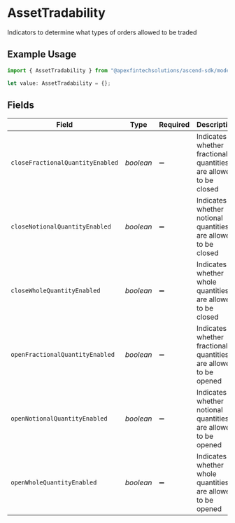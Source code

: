 # AssetTradability

Indicators to determine what types of orders allowed to be traded

## Example Usage

```typescript
import { AssetTradability } from "@apexfintechsolutions/ascend-sdk/models/components";

let value: AssetTradability = {};
```

## Fields

| Field                                                            | Type                                                             | Required                                                         | Description                                                      | Example                                                          |
| ---------------------------------------------------------------- | ---------------------------------------------------------------- | ---------------------------------------------------------------- | ---------------------------------------------------------------- | ---------------------------------------------------------------- |
| `closeFractionalQuantityEnabled`                                 | *boolean*                                                        | :heavy_minus_sign:                                               | Indicates whether fractional quantities are allowed to be closed | true                                                             |
| `closeNotionalQuantityEnabled`                                   | *boolean*                                                        | :heavy_minus_sign:                                               | Indicates whether notional quantities are allowed to be closed   | true                                                             |
| `closeWholeQuantityEnabled`                                      | *boolean*                                                        | :heavy_minus_sign:                                               | Indicates whether whole quantities are allowed to be closed      | true                                                             |
| `openFractionalQuantityEnabled`                                  | *boolean*                                                        | :heavy_minus_sign:                                               | Indicates whether fractional quantities are allowed to be opened | true                                                             |
| `openNotionalQuantityEnabled`                                    | *boolean*                                                        | :heavy_minus_sign:                                               | Indicates whether notional quantities are allowed to be opened   | true                                                             |
| `openWholeQuantityEnabled`                                       | *boolean*                                                        | :heavy_minus_sign:                                               | Indicates whether whole quantities are allowed to be opened      | true                                                             |